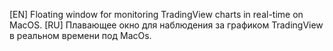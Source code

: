 [EN] Floating window for monitoring TradingView charts in real-time on MacOS.
[RU] Плавающее окно для наблюдения за графиком TradingView в реальном времени под MacOs.
